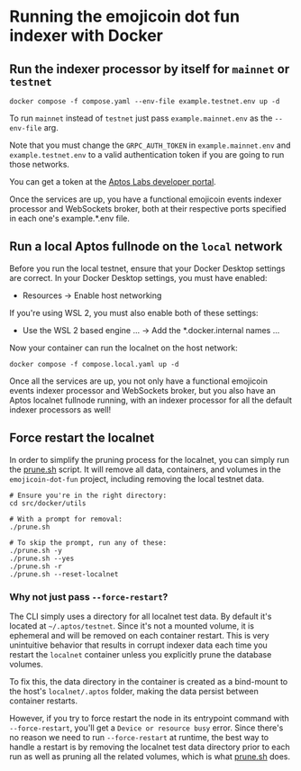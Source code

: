 <!-- cspell:word localnet -->

# Running the emojicoin dot fun indexer with Docker

## Run the indexer processor by itself for `mainnet` or `testnet`

```shell
docker compose -f compose.yaml --env-file example.testnet.env up -d
```

To run `mainnet` instead of `testnet` just pass `example.mainnet.env` as the
`--env-file` arg.

Note that you must change the `GRPC_AUTH_TOKEN` in `example.mainnet.env` and
`example.testnet.env` to a valid authentication token if you are going to run
those networks.

You can get a token at the [Aptos Labs developer portal].

Once the services are up, you have a functional emojicoin events indexer
processor and WebSockets broker, both at their respective ports specified in
each one's example.\*.env file.

## Run a local Aptos fullnode on the `local` network

Before you run the local testnet, ensure that your Docker Desktop settings are
correct. In your Docker Desktop settings, you must have enabled:

- Resources -> Enable host networking

If you're using WSL 2, you must also enable both of these settings:

- Use the WSL 2 based engine ... -> Add the \*.docker.internal names ...

Now your container can run the localnet on the host network:

```shell
docker compose -f compose.local.yaml up -d
```

Once all the services are up, you not only have a functional emojicoin events
indexer processor and WebSockets broker, but you also have an Aptos localnet
fullnode running, with an indexer processor for all the default indexer
processors as well!

## Force restart the localnet

In order to simplify the pruning process for the localnet, you can simply run
the [prune.sh] script. It will remove all data, containers, and volumes in the
`emojicoin-dot-fun` project, including removing the local testnet data.

```shell
# Ensure you're in the right directory:
cd src/docker/utils

# With a prompt for removal:
./prune.sh

# To skip the prompt, run any of these:
./prune.sh -y
./prune.sh --yes
./prune.sh -r
./prune.sh --reset-localnet
```

### Why not just pass `--force-restart`?

The CLI simply uses a directory for all localnet test data. By default it's
located at `~/.aptos/testnet`. Since it's not a mounted volume, it is ephemeral
and will be removed on each container restart. This is very unintuitive behavior
that results in corrupt indexer data each time you restart the `localnet`
container unless you explicitly prune the database volumes.

To fix this, the data directory in the container is created as a bind-mount to
the host's `localnet/.aptos` folder, making the data persist between container
restarts.

However, if you try to force restart the node in its entrypoint command with
`--force-restart`, you'll get a `Device or resource busy` error. Since
there's no reason we need to run `--force-restart` at runtime, the best way to
handle a restart is by removing the localnet test data directory prior to each
run as well as pruning all the related volumes, which is what [prune.sh] does.

[aptos labs developer portal]: https://developers.aptoslabs.com/
[prune.sh]: ./utils/prune.sh
